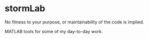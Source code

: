 # stormLab
No fitness to your purpose, or maintainability of the code is implied.

MATLAB tools for some of my day-to-day work.
